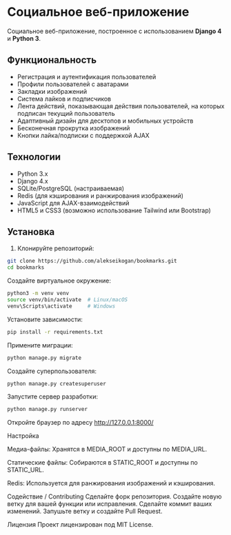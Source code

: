 # Социальное веб-приложение

Социальное веб-приложение, построенное с использованием **Django 4** и **Python 3**.

## Функциональность

- Регистрация и аутентификация пользователей
- Профили пользователей с аватарами
- Закладки изображений
- Система лайков и подписчиков
- Лента действий, показывающая действия пользователей, на которых подписан текущий пользователь
- Адаптивный дизайн для десктопов и мобильных устройств
- Бесконечная прокрутка изображений
- Кнопки лайка/подписки с поддержкой AJAX

## Технологии

- Python 3.x
- Django 4.x
- SQLite/PostgreSQL (настраиваемая)
- Redis (для кэширования и ранжирования изображений)
- JavaScript для AJAX-взаимодействий
- HTML5 и CSS3 (возможно использование Tailwind или Bootstrap)

## Установка

1. Клонируйте репозиторий:

```bash
git clone https://github.com/alekseikogan/bookmarks.git
cd bookmarks
```

Создайте виртуальное окружение:
```bash
python3 -m venv venv
source venv/bin/activate  # Linux/macOS
venv\Scripts\activate     # Windows
```

Установите зависимости:
```bash
pip install -r requirements.txt
```

Примените миграции:
```bash
python manage.py migrate
```

Создайте суперпользователя:
```bash
python manage.py createsuperuser
```

Запустите сервер разработки:
```bash
python manage.py runserver
```

Откройте браузер по адресу http://127.0.0.1:8000/

Настройка

Медиа-файлы: Хранятся в MEDIA_ROOT и доступны по MEDIA_URL.

Статические файлы: Собираются в STATIC_ROOT и доступны по STATIC_URL.

Redis: Используется для ранжирования изображений и кэширования.

Содействие / Contributing
Сделайте форк репозитория.
Создайте новую ветку для вашей функции или исправления.
Сделайте коммит ваших изменений.
Запушьте ветку и создайте Pull Request.

Лицензия
Проект лицензирован под MIT License.
